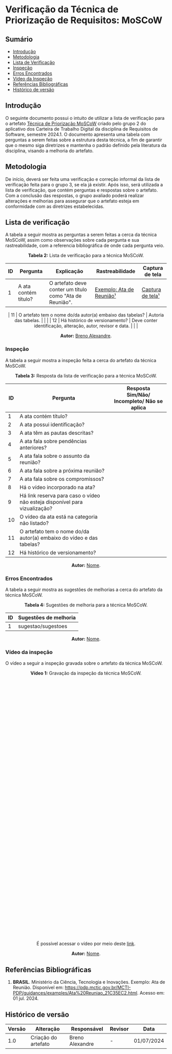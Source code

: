 # Verificação da Técnica de Priorização de Requisitos: MoSCoW


## Sumário
* [Introdução](#Introdução)
* [Metodologia](#Metodologia)
* [Lista de Verificação](#Lista-de-Verificação)
* [Inspeção](#Inspeção)
* [Erros Encontrados](#Erros-Encontrados)
* [Vídeo da Inspeção](#Vídeo-da-Inspeção)
* [Referências Bibliográficas](#Referências-Bibliográficas)
* [Histórico de versão](#Histórico-de-versão)


## Introdução

O seguinte documento possui o intuito de utilizar a lista de verificação para o artefato [Técnica de Priorização MoSCoW](https://requisitos-de-software.github.io/2024.1-CarteiradeTrabalhoDigital/#/Elicitacao/Priorizacao/Execucao/MoSCoW) criado pelo grupo 2 do aplicativo dos Carteira de Trabalho Digital da disciplina de Requisitos de Software, semestre 2024.1. O documento apresenta uma tabela com perguntas a serem feitas sobre a estrutura desta técnica, a fim de garantir que o mesmo siga diretrizes e mantenha o padrão definido pela literatura da disciplina, visando a melhoria do artefato.


## Metodologia

De início, deverá ser feita uma verificação e correção informal da lista de verificação feita para o grupo 3, se ela já existir. Após isso, será utilizada a lista de verificação, que contém perguntas e respostas sobre o artefato. Com a conclusão das respostas, o grupo avaliado poderá realizar alterações e melhorias para assegurar que o artefato esteja em conformidade com as diretrizes estabelecidas.


## Lista de verificação

A tabela a seguir mostra as perguntas a serem feitas a cerca da técnica MoSCoW, assim como observações sobre cada pergunta e sua rastreabilidade, com a referencia bibliográfica de onde cada pergunta veio.

<center>

<b>Tabela 2:</b> Lista de verificação para a técnica MoSCoW.

| ID  | Pergunta                         | Explicação                                                                                                                                                                                                                                                       | Rastreabilidade                                         | Captura de tela                                                                                                                                                     |
| --- | -------------------------------- | ---------------------------------------------------------------------------------------------------------------------------------------------------------------------------------------------------------------------------------------------------------------- | ------------------------------------------------------- | ------------------------------------------------------------------------------------------------------------------------------------------------------------------- |
| 1   | A ata contém título?                    | O artefato deve conter um título como "Ata de Reunião".                                                                                                                                                                                                   | [Exemplo: Ata de Reunião¹](#Referências-Bibliográficas) | [Captura de tela¹](https://github.com/Requisitos-de-Software/2024.1-CarteiradeTrabalhoDigital/blob/main/docs/assets/imagensVerificacao/atas/printVerificaAta1.jpeg) |


| 11  | O artefato tem o nome do/da autor(a) embaixo das tabelas?                  | Autoria das tabelas.                                         | | |
| 12  | Há histórico de versionamento?                                             | Deve conter identificação, alteração, autor, revisor e data. | | |



<b>Autor:</b> <a href="https://github.com/brenoalexandre0">Breno Alexandre</a>.

</center>


### Inspeção

A tabela a seguir mostra a inspeção feita a cerca do artefato da técnica MoSCoW.

<center>

<b>Tabela 3:</b> Resposta da lista de verificação para a técnica MoSCoW.

| ID |  Pergunta                                                                  | Resposta <br> Sim/Não/ Incompleto/ Não se aplica |
| -- | -------------------------------------------------------------------------- | ------------------------------------------------ |
| 1  | A ata contém título?                                                       | |
| 2  | A ata possui identificação?                                                | |
| 3  | A ata têm as pautas descritas?                                             | |
| 4  | A ata fala sobre pendências anteriores?                                    | |
| 5  | A ata fala sobre o assunto da reunião?                                     | |
| 6  | A ata fala sobre a próxima reunião?                                        | |
| 7  | A ata fala sobre os compromissos?                                          | |
| 8  | Há o vídeo incorporado na ata?                                             | |
| 9  | Há link reserva para caso o vídeo não esteja disponível para vizualização? | |
| 10 | O vídeo da ata está na categoria não listado?                              | |
| 11 | O artefato tem o nome do/da autor(a) embaixo do vídeo e das tabelas?       | |
| 12 | Há histórico de versionamento?                                             | |

<b>Autor:</b> <a href="https://github.com/nome">Nome</a>.

</center>


### Erros Encontrados

A tabela a seguir mostra as sugestões de melhorias a cerca do artefato da técnica MoSCoW.

<center>

<b>Tabela 4:</b> Sugestões de melhoria para a técnica MoSCoW.

| ID |  Sugestões de melhoria | 
| -- | ---------------------- |
| 1  | sugestao/sugestoes     |

<b>Autor:</b> <a href="https://github.com/nome">Nome</a>.

</center>


### Vídeo da inspeção

O vídeo a seguir a inspeção gravada sobre o artefato da técnica MoSCoW.

<center>

<b>Vídeo 1:</b> Gravação da inspeção da técnica MoSCoW.

<iframe width="400" height="800" src="" title="Inspeção da técnica MoSCoW" frameborder="0" allow="accelerometer; autoplay; clipboard-write; encrypted-media; gyroscope; picture-in-picture; web-share" referrerpolicy="strict-origin-when-cross-origin" allowfullscreen></iframe>

É possível acessar o vídeo por meio deste [link]().

<b>Autor:</b> <a href="https://github.com/nome">Nome</a>.

</center>


## Referências Bibliográficas

1. **BRASIL**. Ministério da Ciência, Tecnologia e Inovações. Exemplo: Ata de Reunião. Disponível em: https://pdp.mctic.gov.br/MCTI-PDP/guidances/examples/Ata%20Reuniao_21C35EC2.html. Acesso em: 01 jul. 2024.


## Histórico de versão

| Versão | Alteração                           | Responsável     | Revisor         | Data       |
| ------ | ----------------------------------- | --------------- | --------------- | ---------- |
| 1.0    | Criação do artefato                 | Breno Alexandre | -               | 01/07/2024 |

